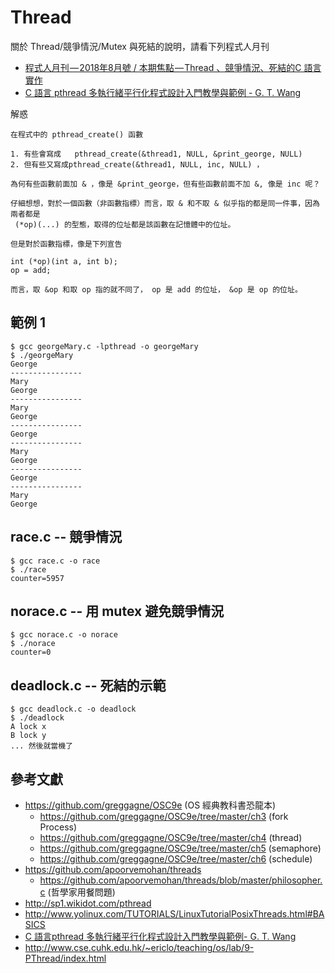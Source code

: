 # Thread

關於 Thread/競爭情況/Mutex 與死結的說明，請看下列程式人月刊

* [程式人月刊 — 2018年8月號 / 本期焦點 — Thread 、競爭情況、死結的C 語言實作](https://medium.com/%E7%A8%8B%E5%BC%8F%E4%BA%BA%E6%9C%88%E5%88%8A/%E7%A8%8B%E5%BC%8F%E4%BA%BA%E6%9C%88%E5%88%8A-2018%E5%B9%B48%E6%9C%88%E8%99%9F-9a53498150c9)
* [C 語言 pthread 多執行緒平行化程式設計入門教學與範例 - G. T. Wang](https://blog.gtwang.org/programming/pthread-multithreading-programming-in-c-tutorial/)

解惑

```
在程式中的 pthread_create() 函數

1. 有些會寫成   pthread_create(&thread1, NULL, &print_george, NULL)
2. 但有些又寫成pthread_create(&thread1, NULL, inc, NULL) ，

為何有些函數前面加 & ，像是 &print_george，但有些函數前面不加 &, 像是 inc 呢？

仔細想想，對於一個函數（非函數指標）而言，取 & 和不取 & 似乎指的都是同一件事，因為兩者都是 
 (*op)(...) 的型態，取得的位址都是該函數在記憶體中的位址。

但是對於函數指標，像是下列宣告

int (*op)(int a, int b);
op = add;

而言，取 &op 和取 op 指的就不同了， op 是 add 的位址， &op 是 op 的位址。
```

## 範例 1 

```
$ gcc georgeMary.c -lpthread -o georgeMary
$ ./georgeMary
George
----------------
Mary
George
----------------
Mary
George
----------------
George
----------------
Mary
George
----------------
George
----------------
Mary
George
```

## race.c -- 競爭情況

```
$ gcc race.c -o race
$ ./race
counter=5957
```

## norace.c -- 用 mutex 避免競爭情況

```
$ gcc norace.c -o norace
$ ./norace
counter=0
```

## deadlock.c -- 死結的示範

```
$ gcc deadlock.c -o deadlock
$ ./deadlock
A lock x
B lock y
... 然後就當機了
```

## 參考文獻

* https://github.com/greggagne/OSC9e (OS 經典教科書恐龍本)
  * https://github.com/greggagne/OSC9e/tree/master/ch3 (fork Process)
  * https://github.com/greggagne/OSC9e/tree/master/ch4 (thread)
  * https://github.com/greggagne/OSC9e/tree/master/ch5 (semaphore)
  * https://github.com/greggagne/OSC9e/tree/master/ch6 (schedule)
* https://github.com/apoorvemohan/threads
  * https://github.com/apoorvemohan/threads/blob/master/philosopher.c (哲學家用餐問題)
* http://sp1.wikidot.com/pthread
* http://www.yolinux.com/TUTORIALS/LinuxTutorialPosixThreads.html#BASICS
* [C 語言pthread 多執行緒平行化程式設計入門教學與範例- G. T. Wang](https://blog.gtwang.org/programming/pthread-multithreading-programming-in-c-tutorial/)
* http://www.cse.cuhk.edu.hk/~ericlo/teaching/os/lab/9-PThread/index.html


